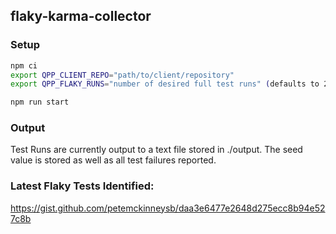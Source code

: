 ## flaky-karma-collector 


### Setup

```bash
npm ci
export QPP_CLIENT_REPO="path/to/client/repository"
export QPP_FLAKY_RUNS="number of desired full test runs" (defaults to 2 if not provided)

npm run start

```


### Output 
Test Runs are currently output to a text file stored in ./output. The seed value is stored as well as all
test failures reported.

### Latest Flaky Tests Identified: 
https://gist.github.com/petemckinneysb/daa3e6477e2648d275ecc8b94e527c8b
